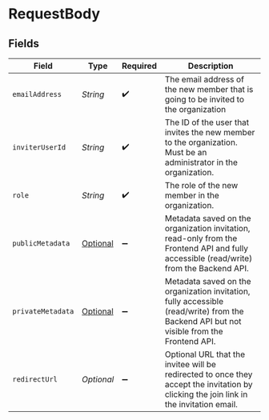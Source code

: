 # RequestBody


## Fields

| Field                                                                                                                                    | Type                                                                                                                                     | Required                                                                                                                                 | Description                                                                                                                              |
| ---------------------------------------------------------------------------------------------------------------------------------------- | ---------------------------------------------------------------------------------------------------------------------------------------- | ---------------------------------------------------------------------------------------------------------------------------------------- | ---------------------------------------------------------------------------------------------------------------------------------------- |
| `emailAddress`                                                                                                                           | *String*                                                                                                                                 | :heavy_check_mark:                                                                                                                       | The email address of the new member that is going to be invited to the organization                                                      |
| `inviterUserId`                                                                                                                          | *String*                                                                                                                                 | :heavy_check_mark:                                                                                                                       | The ID of the user that invites the new member to the organization.<br/>Must be an administrator in the organization.                    |
| `role`                                                                                                                                   | *String*                                                                                                                                 | :heavy_check_mark:                                                                                                                       | The role of the new member in the organization.                                                                                          |
| `publicMetadata`                                                                                                                         | [Optional<CreateOrganizationInvitationBulkPublicMetadata>](../../models/operations/CreateOrganizationInvitationBulkPublicMetadata.md)    | :heavy_minus_sign:                                                                                                                       | Metadata saved on the organization invitation, read-only from the Frontend API and fully accessible (read/write) from the Backend API.   |
| `privateMetadata`                                                                                                                        | [Optional<CreateOrganizationInvitationBulkPrivateMetadata>](../../models/operations/CreateOrganizationInvitationBulkPrivateMetadata.md)  | :heavy_minus_sign:                                                                                                                       | Metadata saved on the organization invitation, fully accessible (read/write) from the Backend API but not visible from the Frontend API. |
| `redirectUrl`                                                                                                                            | *Optional<String>*                                                                                                                       | :heavy_minus_sign:                                                                                                                       | Optional URL that the invitee will be redirected to once they accept the invitation by clicking the join link in the invitation email.   |